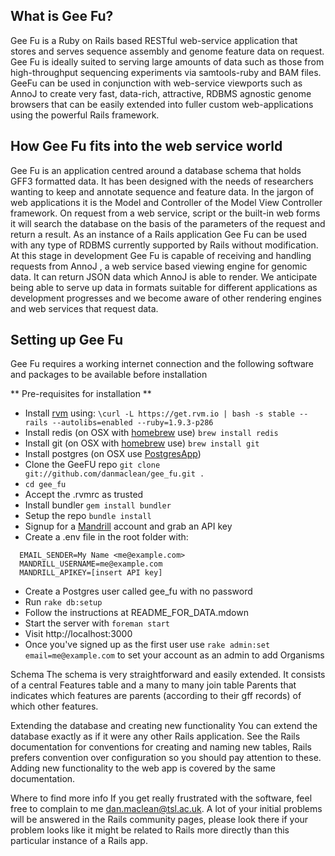 ## What is Gee Fu?
Gee Fu is a Ruby on Rails based RESTful web-service application that stores and serves sequence assembly and genome feature data on request. Gee Fu is ideally suited to serving large amounts of data such as those from high-throughput sequencing experiments via samtools-ruby and BAM files. GeeFu can be used in conjunction with web-service viewports such as AnnoJ to create very fast, data-rich, attractive, RDBMS agnostic genome browsers that can be easily extended into fuller custom web-applications using the powerful Rails framework.


## How Gee Fu fits into the web service world
Gee Fu is an application centred around a database schema that holds GFF3 formatted data. It has been designed with the needs of researchers wanting to keep and annotate sequence and feature data. In the jargon of web applications it is the Model and Controller of the Model View Controller framework.  On request from a web service, script or the built-in web forms it will search the database on the basis of the parameters of the request and return a result. As an instance of a Rails application Gee Fu can be used with any type of RDBMS currently supported by Rails without modification. At this stage in development Gee Fu is capable of receiving and handling requests from AnnoJ , a web service based viewing engine for genomic data. It can return JSON data which AnnoJ is able to render. We anticipate being able to serve up data in formats suitable for different applications as development progresses and we become aware of other rendering engines and web services that request data. 


## Setting up Gee Fu

Gee Fu requires a working internet connection and the following software and packages to be available before installation

** Pre-requisites for installation **

* Install [rvm](https://rvm.io/) using:
  `\curl -L https://get.rvm.io | bash -s stable --rails --autolibs=enabled --ruby=1.9.3-p286`
* Install redis (on OSX with [homebrew](http://mxcl.github.io/homebrew/) use)
  `brew install redis`
* Install git (on OSX with [homebrew](http://mxcl.github.io/homebrew/) use)
  `brew install git`
* Install postgres (on OSX use [PostgresApp](http://postgresapp.com/))
* Clone the GeeFU repo
  `git clone git://github.com/danmaclean/gee_fu.git .`
* `cd gee_fu`
* Accept the .rvmrc as trusted
* Install bundler
  `gem install bundler`
* Setup the repo
  `bundle install`
* Signup for a [Mandrill](http://mandrill.com/) account and grab an API key
* Create a .env file in the root folder with:
```
  EMAIL_SENDER=My Name <me@example.com>
  MANDRILL_USERNAME=me@example.com
  MANDRILL_APIKEY=[insert API key]
```
* Create a Postgres user called gee_fu with no password
* Run `rake db:setup`
* Follow the instructions at README_FOR_DATA.mdown
* Start the server with `foreman start`
* Visit http://localhost:3000
* Once you've signed up as the first user use `rake admin:set email=me@example.com` to set your account as an admin to add Organisms


Schema
The schema is very straightforward and easily extended. It consists of a central Features table and a many to many join table Parents that indicates which features are parents (according to their gff records) of which other features.

Extending the database and creating new functionality
You can extend the database exactly as if it were any other Rails application. See the Rails documentation for conventions for creating and naming new tables, Rails prefers convention over configuration so you should pay attention to these. Adding new functionality to the web app is covered by the same documentation. 

Where to find more info
If you get really frustrated with the software, feel free to complain to me dan.maclean@tsl.ac.uk. A lot of your initial problems will be answered in the Rails community pages, please look there if your problem looks like it might be related to Rails more directly than this particular instance of a Rails app.




